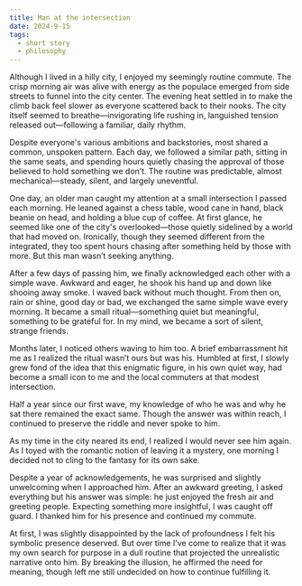 ```yaml
---
title: Man at the intersection
date: 2024-9-15
tags:
  - short story
  - philosophy
---
```


Although I lived in a hilly city, I enjoyed my seemingly routine commute. The crisp morning air was alive with energy as the populace emerged from side streets to funnel into the city center. The evening heat settled in to make the climb back feel slower as everyone scattered back to their nooks. The city itself seemed to breathe—invigorating life rushing in, languished tension released out—following a familiar, daily rhythm.

Despite everyone's various ambitions and backstories, most shared a common, unspoken pattern. Each day, we followed a similar path, sitting in the same seats, and spending hours quietly chasing the approval of those believed to hold something we don’t. The routine was predictable, almost mechanical—steady, silent, and largely uneventful.

One day, an older man caught my attention at a small intersection I passed each morning. He leaned against a chess table, wood cane in hand, black beanie on head, and holding a blue cup of coffee. At first glance, he seemed like one of the city's overlooked—those quietly sidelined by a world that had moved on. Ironically, though they seemed different from the integrated, they too spent hours chasing after something held by those with more. But this man wasn’t seeking anything.

After a few days of passing him, we finally acknowledged each other with a simple wave. Awkward and eager, he shook his hand up and down like shooing away smoke. I waved back without much thought. From then on, rain or shine, good day or bad, we exchanged the same simple wave every morning. It became a small ritual—something quiet but meaningful, something to be grateful for. In my mind, we became a sort of silent, strange friends. 

Months later, I noticed others waving to him too. A brief embarrassment hit me as I realized the ritual wasn’t ours but was his. Humbled at first, I slowly grew fond of the idea that this enigmatic figure, in his own quiet way, had become a small icon to me and the local commuters at that modest intersection.

Half a year since our first wave, my knowledge of who he was and why he sat there remained the exact same. Though the answer was within reach, I continued to preserve the riddle and never spoke to him.

As my time in the city neared its end, I realized I would never see him again. As I toyed with the romantic notion of leaving it a mystery, one morning I decided not to cling to the fantasy for its own sake.

Despite a year of acknowledgements, he was surprised and slightly unwelcoming when I approached him. After an awkward greeting, I asked everything but his answer was simple: he just enjoyed the fresh air and greeting people. Expecting something more insightful, I was caught off guard. I thanked him for his presence and continued my commute.

At first, I was slightly disappointed by the lack of profoundness I felt his symbolic presence deserved. But over time I’ve come to realize that it was my own search for purpose in a dull routine that projected the unrealistic narrative onto him. By breaking the illusion, he affirmed the need for meaning, though left me still undecided on how to continue fulfilling it.